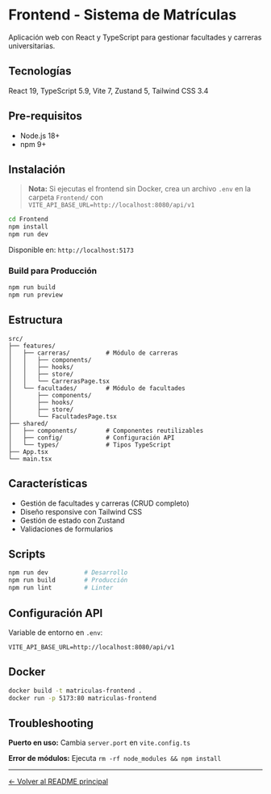 # Frontend - Sistema de Matrículas

Aplicación web con React y TypeScript para gestionar facultades y carreras universitarias.

## Tecnologías

React 19, TypeScript 5.9, Vite 7, Zustand 5, Tailwind CSS 3.4

## Pre-requisitos

- Node.js 18+
- npm 9+

## Instalación

> **Nota:** Si ejecutas el frontend sin Docker, crea un archivo `.env` en la carpeta `Frontend/` con `VITE_API_BASE_URL=http://localhost:8080/api/v1`

```bash
cd Frontend
npm install
npm run dev
```

Disponible en: `http://localhost:5173`

### Build para Producción

```bash
npm run build
npm run preview
```

## Estructura

```text
src/
├── features/
│   ├── carreras/          # Módulo de carreras
│   │   ├── components/
│   │   ├── hooks/
│   │   ├── store/
│   │   └── CarrerasPage.tsx
│   └── facultades/        # Módulo de facultades
│       ├── components/
│       ├── hooks/
│       ├── store/
│       └── FacultadesPage.tsx
├── shared/
│   ├── components/        # Componentes reutilizables
│   ├── config/            # Configuración API
│   └── types/             # Tipos TypeScript
├── App.tsx
└── main.tsx
```

## Características

- Gestión de facultades y carreras (CRUD completo)
- Diseño responsive con Tailwind CSS
- Gestión de estado con Zustand
- Validaciones de formularios

## Scripts

```bash
npm run dev          # Desarrollo
npm run build        # Producción
npm run lint         # Linter
```

## Configuración API

Variable de entorno en `.env`:

```env
VITE_API_BASE_URL=http://localhost:8080/api/v1
```

## Docker

```bash
docker build -t matriculas-frontend .
docker run -p 5173:80 matriculas-frontend
```

## Troubleshooting

**Puerto en uso:** Cambia `server.port` en `vite.config.ts`

**Error de módulos:** Ejecuta `rm -rf node_modules && npm install`

---

[← Volver al README principal](../README.md)
